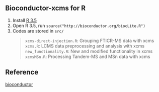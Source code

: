 ## Bioconductor-xcms for R

1. Install [R 3.5](https://cran.r-project.org/bin/macosx/)
2. Open R 3.5, run `source("http://bioconductor.org/biocLite.R")`
3. Codes are stored in `src/`
    > `xcms-direct-injection.R`: Grouping FTICR-MS data with xcms
    > `xcms.R`: LCMS data preprocessing and analysis with xcms
    > `new_functionality.R`: New and modified functionality in xcms
    > `xcmsMSn.R`: Processing Tandem-MS and MSn data with xcms

## Reference

[bioconductor](https://bioconductor.org/packages/release/bioc/html/xcms.html)
